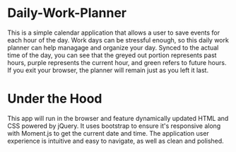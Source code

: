 # Daily-Work-Planner
This is a simple calendar application that allows a user to save events for each hour of the day. Work days can be stressful enough, so this daily work planner can help managage and organize your day. Synced to the actual time of the day, you can see that the greyed out portion represents past hours, purple represents the current hour, and green refers to future hours. If you exit your browser, the planner will remain just as you left it last. 


# Under the Hood
This app will run in the browser and feature dynamically updated HTML and CSS powered by jQuery. It uses bootstrap to ensure it's responsive along with Moment.js to get the current date and time. The application user experience is intuitive and easy to navigate, as well as clean and polished.